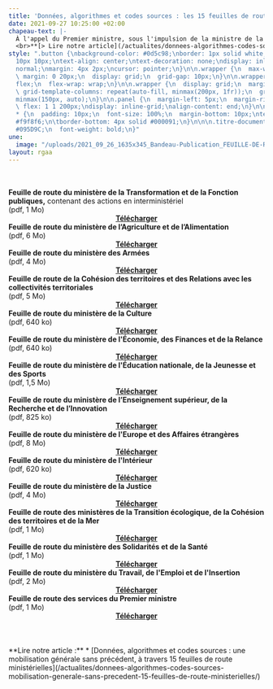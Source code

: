 ```yaml
---
title: 'Données, algorithmes et codes sources : les 15 feuilles de route ministérielles'
date: 2021-09-27 10:25:00 +02:00
chapeau-text: |-
  À l'appel du Premier ministre, sous l'impulsion de la ministre de la Transformation et de la Fonction publiques, chaque ministère a défini sa stratégie en matière de données, d'algorithmes et de codes sources, dans un cadre interministériel partagé, et l'a déclinée en un plan d'actions concrètes sur 2 à 3 ans. Découvrez ces 15 feuilles de route ministérielles.
  <br>**[> Lire notre article](/actualites/donnees-algorithmes-codes-sources-mobilisation-generale-sans-precedent-15-feuilles-de-route-ministerielles/)**
style: ".button {\nbackground-color: #0d5c98;\nborder: 1px solid white;\ncolor: white;\npadding:
  10px 10px;\ntext-align: center;\ntext-decoration: none;\ndisplay: inline-block;\nfont-style:
  normal;\nmargin: 4px 2px;\ncursor: pointer;\n}\n\n.wrapper {\n  max-width: 940px;\n
  \ margin: 0 20px;\n  display: grid;\n  grid-gap: 10px;\n}\n\n.wrapper {\n  display:
  flex;\n  flex-wrap: wrap;\n}\n\n.wrapper {\n  display: grid;\n  margin: 0 auto;\n
  \ grid-template-columns: repeat(auto-fill, minmax(200px, 1fr));\n  grid-auto-rows:
  minmax(150px, auto);\n}\n\n.panel {\n  margin-left: 5px;\n  margin-right: 5px;\n
  \ flex: 1 1 200px;\ndisplay: inline-grid;\nalign-content: end;\n}\n\n.wrapper >
  * {\n  padding: 10px;\n  font-size: 100%;\n  margin-bottom: 10px;\ntext-align: center;\nbackground-color:
  #f9f8f6;\n\tborder-bottom: 4px solid #000091;\n}\n\n\n.titre-document {\n  color:
  #095D9C;\n  font-weight: bold;\n}"
une:
  image: "/uploads/2021_09_26_1635x345_Bandeau-Publication_FEUILLE-DE-ROUTE-MTFP.png"
layout: rgaa
---
```


<br>
<br>
<div class="wrapper">
  <div class="panel">
    <b>Feuille de route du ministère de la Transformation et de la Fonction publiques,</b> contenant des actions en interministériel<br>(pdf, 1 Mo)
    <div align="center"><a href="/uploads/feuillederoute_MTFP.pdf" class="button"><b>Télécharger</b></a></div>
  </div>
  <div class="panel">
    <b>Feuille de route du ministère de l’Agriculture et de l’Alimentation</b><br>(pdf, 6 Mo)
    <div align="center"><a href="/uploads/feuillederoute_maa.pdf" class="button"><b>Télécharger</b></a></div>
  </div>
  <div class="panel">
    <b>Feuille de route du ministère des Armées</b><br>(pdf, 4 Mo)
    <div align="center"><a href="/uploads/feuillederoute_minarm.pdf" class="button"><b>Télécharger</b></a></div>
  </div>
  <div class="panel">
    <b>Feuille de route de la Cohésion des territoires et des Relations avec les collectivités territoriales</b><br>(pdf, 5 Mo)
    <div align="center"><a href="/uploads/feuillederoute_mctrct.pdf" class="button"><b>Télécharger</b></a></div>
  </div>
  <div class="panel">
    <b>Feuille de route du ministère de la Culture</b><br>(pdf, 640 ko)
    <div align="center"><a href="/uploads/feuillederoute_mc.pdf" class="button"><b>Télécharger</b></a></div>
  </div>
  <div class="panel">
    <b>Feuille de route du ministère de l'Économie, des Finances et de la Relance</b><br>(pdf, 640 ko)
    <div align="center"><a href="/uploads/feuillederoute_mefr.pdf" class="button"><b>Télécharger</b></a></div>
  </div>
  <div class="panel">
    <b>Feuille de route du ministère de l'Éducation nationale, de la Jeunesse et des Sports</b><br>(pdf, 1,5 Mo)
    <div align="center"><a href="/uploads/feuillederoute_menjs.pdf" class="button"><b>Télécharger</b></a></div>
  </div>
  <div class="panel">
   <b>Feuille de route du ministère de l’Enseignement supérieur, de la Recherche et de l’Innovation</b><br>(pdf, 825 ko)
    <div align="center"><a href="/uploads/feuillederoute_mesri.pdf" class="button"><b>Télécharger</b></a></div>
  </div>
  <div class="panel">
    <b>Feuille de route du ministère de l'Europe et des Affaires étrangères</b><br>(pdf, 8 Mo)
    <div align="center"><a href="/uploads/feuillederoute_meae.pdf" class="button"><b>Télécharger</b></a></div>
  </div>
  <div class="panel">
    <b>Feuille de route du ministère de l'Intérieur</b><br>(pdf, 620 ko)
    <div align="center"><a href="/uploads/feuillederoute_mi.pdf" class="button"><b>Télécharger</b></a></div>
  </div>
  <div class="panel">
    <b>Feuille de route du ministère de la Justice</b><br>(pdf, 4 Mo)
    <div align="center"><a href="/uploads/feuillederoute_mj.pdf" class="button"><b>Télécharger</b></a></div>
  </div>
  <div class="panel">
    <b>Feuille de route des ministères de la Transition écologique,  de la Cohésion des territoires et de la Mer</b><br>(pdf, 1 Mo)
    <div align="center"><a href="/uploads/feuillederoute_mte_mer.pdf" class="button"><b>Télécharger</b></a></div>
  </div>
  <div class="panel">
    <b>Feuille de route du ministère des Solidarités et de la Santé</b><br>(pdf, 1 Mo)
    <div align="center"><a href="/uploads/feuillederoute_mss.pdf" class="button"><b>Télécharger</b></a></div>
  </div>
  <div class="panel">
   <b>Feuille de route du ministère du Travail, de l'Emploi et de l'Insertion</b><br>(pdf, 2 Mo)
    <div align="center"><a href="/uploads/feuillederoute_MTEI.pdf" class="button"><b>Télécharger</b></a></div>
  </div>
  <div class="panel">
    <b>Feuille de route des services du Premier ministre</b><br>(pdf, 1 Mo)
    <div align="center"><a href="/uploads/feuillederoute_spm.pdf" class="button"><b>Télécharger</b></a></div>
  </div>
</div>
<br>
<br>

<br>
**Lire notre article :**
* [Données, algorithmes et codes sources : une mobilisation générale sans précédent, à travers 15 feuilles de route ministérielles](/actualites/donnees-algorithmes-codes-sources-mobilisation-generale-sans-precedent-15-feuilles-de-route-ministerielles/)